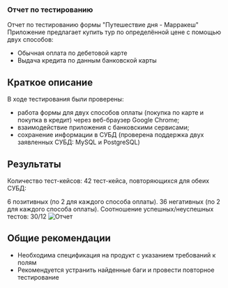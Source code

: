 ### Отчет по тестированию
Отчет по тестированию формы "Путешествие дня - Марракеш"
Приложение предлагает купить тур по определённой цене с помощью двух способов:

- Обычная оплата по дебетовой карте
- Выдача кредита по данным банковской карты

## Краткое описание
В ходе тестирования были проверены:

- работа формы для двух способов оплаты (покупка по карте и покупка в кредит) через веб-браузер Google Chrome;
- взаимодействие приложения с банковскими сервисами;
- сохранение информации в СУБД (проверена поддержка двух заявленных СУБД: MySQL и PostgreSQL)

## Результаты
Количество тест-кейсов: 42 тест-кейса, повторяющихся для обеих СУБД:

6 позитивных (по 2 для каждого способа оплаты).
36 негативных (по 2 для каждого способа оплаты).
Соотношение успешных/неуспешных тестов: 30/12
![Отчет](https://github.com/Obelianko/Diploma/blob/f109f95577f5bb1a917089ab049cf497912a99f5/Report/AllureReport.png) 

## Общие рекомендации

- Необходима спецификация на продукт с указанием требований к полям
- Рекомендуется устранить найденные баги и провести повторное тестирование

